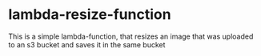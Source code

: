 # lambda-resize-function
This is a simple lambda-function, that resizes an image that was uploaded to an s3 bucket and saves it in the same bucket
